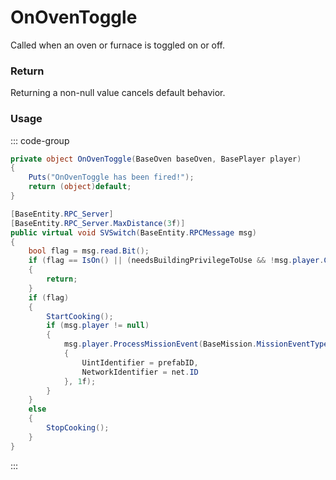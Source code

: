 # OnOvenToggle
<Badge type="info" text="Entity"/>[<Badge type="danger" text="Carbon Compatible"/>](https://github.com/CarbonCommunity/Carbon)[<Badge type="warning" text="Oxide Compatible"/>](https://github.com/OxideMod/Oxide.Rust)
Called when an oven or furnace is toggled on or off.

### Return
Returning a non-null value cancels default behavior.

### Usage
::: code-group
```csharp [Example]
private object OnOvenToggle(BaseOven baseOven, BasePlayer player)
{
	Puts("OnOvenToggle has been fired!");
	return (object)default;
}
```
```csharp [Source — Assembly-CSharp @ BaseOven]
[BaseEntity.RPC_Server]
[BaseEntity.RPC_Server.MaxDistance(3f)]
public virtual void SVSwitch(BaseEntity.RPCMessage msg)
{
	bool flag = msg.read.Bit();
	if (flag == IsOn() || (needsBuildingPrivilegeToUse && !msg.player.CanBuild()))
	{
		return;
	}
	if (flag)
	{
		StartCooking();
		if (msg.player != null)
		{
			msg.player.ProcessMissionEvent(BaseMission.MissionEventType.STARTOVEN, new BaseMission.MissionEventPayload
			{
				UintIdentifier = prefabID,
				NetworkIdentifier = net.ID
			}, 1f);
		}
	}
	else
	{
		StopCooking();
	}
}

```
:::
